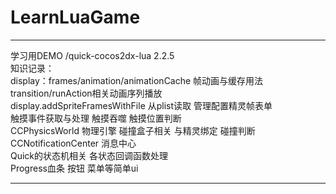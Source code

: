# LearnLuaGame
***
学习用DEMO /quick-cocos2dx-lua 2.2.5<br>
知识记录：<br>
display：frames/animation/animationCache 帧动画与缓存用法<br>
transition/runAction相关动画序列播放<br>
display.addSpriteFramesWithFile 从plist读取 管理配置精灵帧表单<br>
触摸事件获取与处理 触摸吞噬 触摸位置判断<br>
CCPhysicsWorld 物理引擎 碰撞盒子相关 与精灵绑定 碰撞判断<br>
CCNotificationCenter 消息中心<br>
Quick的状态机相关 各状态回调函数处理<br>
Progress血条 按钮 菜单等简单ui<br>
***
